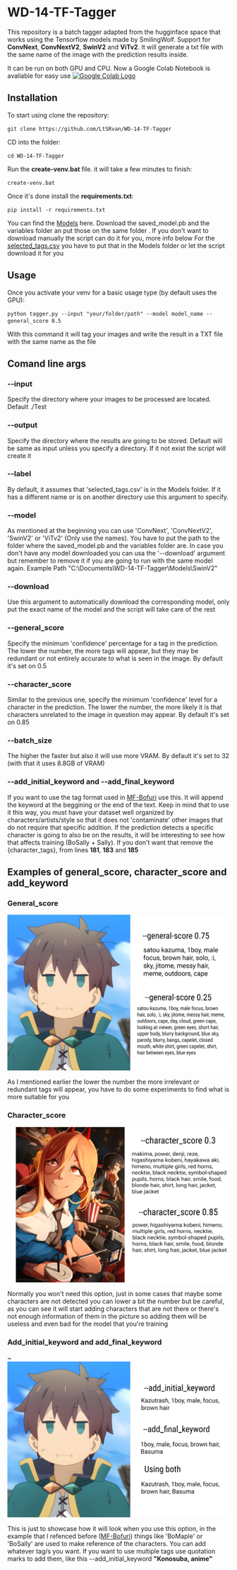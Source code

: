 # WD-14-TF-Tagger

This repository is a batch tagger adapted from the hugginface space that works using the Tensorflow models made by SmilingWolf. Support for **ConvNext**, **ConvNextV2**, **SwinV2** and **ViTv2**. It will generate a txt file with the same name of the image with the prediction results inside.

It can be run on both GPU and CPU. 
Now a Google Colab Notebook is avaliable for easy use <a href="https://colab.research.google.com/github/LtSRvan/WD-14-TF-Tagger/blob/main/WD_14_TF_Tagger.ipynb"><img src="https://colab.research.google.com/assets/colab-badge.svg" alt="Google Colab Logo"></a>

## Installation
To start using clone the repository:

    git clone https://github.com/LtSRvan/WD-14-TF-Tagger

CD into the folder:

    cd WD-14-TF-Tagger
    
Run the **create-venv.bat** file. it will take a few minutes to finish:

    create-venv.bat

Once it's done install the **requirements.txt**:

    pip install -r requirements.txt

You can find the [Models](https://huggingface.co/SmilingWolf) here. Download the saved_model.pb and the variables folder an put those on the same folder . If you don't want to download manually the script can do it for you, more info below
For the [selected_tags.csv](https://huggingface.co/SmilingWolf/wd-v1-4-swinv2-tagger-v2/resolve/main/selected_tags.csv) you have to put that in the Models folder or let the script download it for you

## Usage

Once you activate your venv for a basic usage type (by default uses the GPU):

    python tagger.py --input "your/folder/path" --model model_name --general_score 0.5
   
With this command it will tag your images and write the result in a TXT file with the same name as the file

## Comand line args

### --input
Specify the directory where your images to be processed are located. Default ./Test

### --output 
Specify the directory where the results are going to be stored. Default will be same as input unless you specify a directory. If it not exist the script will create it

### --label
By default, it assumes that 'selected_tags.csv' is in the Models folder. If it has a different name or is on another directory use this argument to specify.

### --model
As mentioned at the beginning you can use 'ConvNext', 'ConvNextV2', 'SwinV2' or 'ViTv2' (Only use the names). You have to put the path to the folder where the saved_model.pb and the variables folder are. In case you don't have any model downloaded you can usa the '--download' argument but remember to remove it if you are going to run with the same model again. Example Path "C:\Documents\WD-14-TF-Tagger\Models\SwinV2"

### --download
Use this argument to automatically download the corresponding model, only put the exact name of the model and the script will take care of the rest

### --general_score
Specify the minimum 'confidence' percentage for a tag in the prediction. The lower the number, the more tags will appear, but they may be redundant or not entirely accurate to what is seen in the image.
By default it's set on 0.5
 
### --character_score
Similar to the previous one, specify the minimum 'confidence' level for a character in the prediction. The lower the number, the more likely it is that characters unrelated to the image in question may appear.
By default it's set on 0.85

### --batch_size 
The higher the faster but also it will use more VRAM. By default it's set to 32 (with that it uses 8.8GB of VRAM)

### --add_initial_keyword and --add_final_keyword
If you want to use the tag format used in [MF-Bofuri](https://huggingface.co/MyneFactory/MF-Bofuri) use this. It will append the keyword at the beggining or the end of the text. Keep in mind that to use it this way, you must have your dataset well organized by characters/artists/style so that it does not 'contaminate' other images that do not require that specific addition. If the prediction detects a specific character is going to also be on the results, it will be interesting to see how that affects training (BoSally + Sally). If you don't want that remove the {character_tags}, from lines **181**, **183** and **185**

## Examples of **general_score**, **character_score** and **add_keyword**

### General_score

![Kazuma_general_score](/Examples/Kazuma_general_score.jpg)

As I mentioned earlier the lower the number the more irrelevant or redundant tags will appear, you have to do some experiments to find what is more suitable for you

### Character_score

![Power_character_score](/Examples/Chainsaw_character_score.jpg)

Normally you won't need this option, just in some cases that maybe some characters are not detected you can lower a bit the number but be careful, as you can see it will start adding characters that are not there or there's not enough information of them in the picture so adding them will be useless and even bad for the model that you're training

### Add_initial_keyword and add_final_keyword

~![Kazuma_add_keyword](/Examples/Kazuma_keyword.jpg)

This is just to showcase how it will look when you use this option, in the example that I refenced before ([MF-Bofuri](https://huggingface.co/MyneFactory/MF-Bofuri)) things like 'BoMaple' or 'BoSally' are used to make reference of the characters. You can add whatever tag/s you want. If you want to use multiple tags use quotation marks to add them, like this --add_initial_keyword **"Konosuba, anime"**
